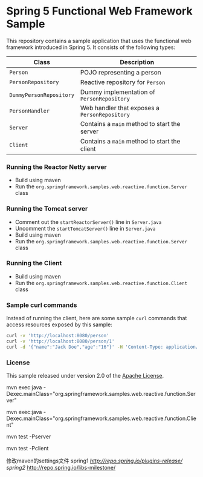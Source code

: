 # Spring 5 Functional Web Framework Sample

This repository contains a sample application that uses the functional web framework introduced in Spring 5.
It consists of the following types:

| Class                   | Description                                   |
| ----------------------- | --------------------------------------------- |
| `Person`                | POJO representing a person                    |
| `PersonRepository`      | Reactive repository for `Person`              |
| `DummyPersonRepository` | Dummy implementation of `PersonRepository`    |
| `PersonHandler`         | Web handler that exposes a `PersonRepository` |
| `Server`                | Contains a `main` method to start the server  |
| `Client`                | Contains a `main` method to start the client  |

### Running the Reactor Netty server
 - Build using maven
 - Run the `org.springframework.samples.web.reactive.function.Server` class
 
### Running the Tomcat server
 - Comment out the `startReactorServer()` line in `Server.java`
 - Uncomment the `startTomcatServer()` line in `Server.java`
 - Build using maven
 - Run the `org.springframework.samples.web.reactive.function.Server` class

### Running the Client
 - Build using maven
 - Run the `org.springframework.samples.web.reactive.function.Client` class
 
### Sample curl commands

Instead of running the client, here are some sample `curl` commands that access resources exposed
by this sample:

```sh
curl -v 'http://localhost:8080/person'
curl -v 'http://localhost:8080/person/1'
curl -d '{"name":"Jack Doe","age":"16"}' -H 'Content-Type: application/json' -v 'http://localhost:8080/person'
```

### License
This sample released under version 2.0 of the [Apache License][].

[Apache License]: http://www.apache.org/licenses/LICENSE-2.0

mvn exec:java -Dexec.mainClass="org.springframework.samples.web.reactive.function.Server" 

mvn exec:java -Dexec.mainClass="org.springframework.samples.web.reactive.function.Client" 

mvn test -Pserver

mvn test -Pclient

修改maven的settings文件
 <mirror>
      <id>spring1</id>
      <mirrorOf>*</mirrorOf> 
      <url>http://repo.spring.io/plugins-release/</url>
    </mirror>
    <mirror>
      <id>spring2</id>
      <mirrorOf>*</mirrorOf> 
      <url>http://repo.spring.io/libs-milestone/</url>
    </mirror>

